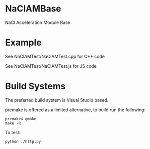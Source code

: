 NaClAMBase
==========

NaCl Acceleration Module Base

Example
========

See NaClAMTest/NaClAMTest.cpp for C++ code

See NaClAMTest/NaClAMTest.js for JS code


Build Systems
==============

The preferred build system is Visual Studio based.

premake is offered as a limited alternative, to build run the following:

```
premake4 gmake
make -R
```

To test:

```
python ./http.py
```
